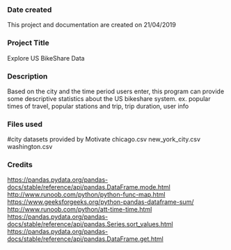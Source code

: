 ### Date created
This project and documentation are created on 21/04/2019

### Project Title
Explore US BikeShare Data

### Description
Based on the city and the time period users enter, this program can provide some descriptive statistics about the US bikeshare system. ex. popular times of travel, popular stations and trip, trip duration, user info

### Files used
#city datasets provided by Motivate
chicago.csv
new_york_city.csv
washington.csv


### Credits
https://pandas.pydata.org/pandas-docs/stable/reference/api/pandas.DataFrame.mode.html
http://www.runoob.com/python/python-func-map.html
https://www.geeksforgeeks.org/python-pandas-dataframe-sum/
http://www.runoob.com/python/att-time-time.html
https://pandas.pydata.org/pandas-docs/stable/reference/api/pandas.Series.sort_values.html
https://pandas.pydata.org/pandas-docs/stable/reference/api/pandas.DataFrame.get.html
